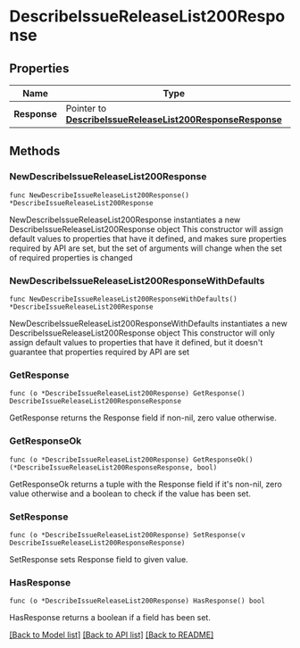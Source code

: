 # DescribeIssueReleaseList200Response

## Properties

Name | Type | Description | Notes
------------ | ------------- | ------------- | -------------
**Response** | Pointer to [**DescribeIssueReleaseList200ResponseResponse**](DescribeIssueReleaseList200ResponseResponse.md) |  | [optional] 

## Methods

### NewDescribeIssueReleaseList200Response

`func NewDescribeIssueReleaseList200Response() *DescribeIssueReleaseList200Response`

NewDescribeIssueReleaseList200Response instantiates a new DescribeIssueReleaseList200Response object
This constructor will assign default values to properties that have it defined,
and makes sure properties required by API are set, but the set of arguments
will change when the set of required properties is changed

### NewDescribeIssueReleaseList200ResponseWithDefaults

`func NewDescribeIssueReleaseList200ResponseWithDefaults() *DescribeIssueReleaseList200Response`

NewDescribeIssueReleaseList200ResponseWithDefaults instantiates a new DescribeIssueReleaseList200Response object
This constructor will only assign default values to properties that have it defined,
but it doesn't guarantee that properties required by API are set

### GetResponse

`func (o *DescribeIssueReleaseList200Response) GetResponse() DescribeIssueReleaseList200ResponseResponse`

GetResponse returns the Response field if non-nil, zero value otherwise.

### GetResponseOk

`func (o *DescribeIssueReleaseList200Response) GetResponseOk() (*DescribeIssueReleaseList200ResponseResponse, bool)`

GetResponseOk returns a tuple with the Response field if it's non-nil, zero value otherwise
and a boolean to check if the value has been set.

### SetResponse

`func (o *DescribeIssueReleaseList200Response) SetResponse(v DescribeIssueReleaseList200ResponseResponse)`

SetResponse sets Response field to given value.

### HasResponse

`func (o *DescribeIssueReleaseList200Response) HasResponse() bool`

HasResponse returns a boolean if a field has been set.


[[Back to Model list]](../README.md#documentation-for-models) [[Back to API list]](../README.md#documentation-for-api-endpoints) [[Back to README]](../README.md)


